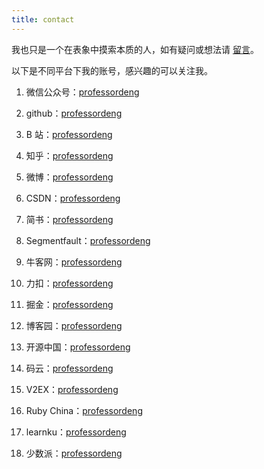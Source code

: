```yaml
---
title: contact
---
```


我也只是一个在表象中摸索本质的人，如有疑问或想法请 [留言](https://github.com/professordeng/professordeng.github.io/issues/new)。

以下是不同平台下我的账号，感兴趣的可以关注我。

1. 微信公众号：[professordeng](/img/gzh.jpg)

2. github：[professordeng](https://github.com/professordeng)

3. B 站：[professordeng](https://space.bilibili.com/491275843)

4. 知乎：[professordeng](https://www.zhihu.com/people/professordeng)

5. 微博：[professordeng](https://weibo.com/codeng)

6. CSDN：[professordeng](https://blog.csdn.net/professordeng)

7. 简书：[professordeng](https://www.jianshu.com/u/457d7b6a84ec)

8. Segmentfault：[professordeng](https://segmentfault.com/u/professordeng)

9. 牛客网：[professordeng](https://www.nowcoder.com/profile/818052875)

10. 力扣：[professordeng](https://leetcode-cn.com/u/professordeng/)

11. 掘金：[professordeng](https://juejin.im/user/5e7b10c0e51d4526ed66dcc7)

12. 博客园：[professordeng](https://www.cnblogs.com/professordeng)

13. 开源中国：[professordeng](https://my.oschina.net/professordeng)

14. 码云：[professordeng](https://gitee.com/professordeng)

15. V2EX：[professordeng](https://www.v2ex.com/member/professordeng)

16. Ruby China：[professordeng](https://ruby-china.org/professordeng)

17. learnku：[professordeng](https://learnku.com/users/59794)

18. 少数派：[professordeng](https://sspai.com/u/professordeng)
